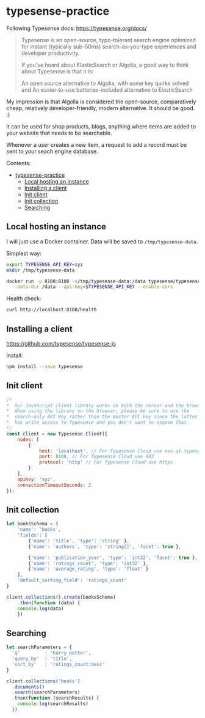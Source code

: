 # typesense-practice

Following Typesense docs: https://typesense.org/docs/

> Typesense is an open-source, typo-tolerant search engine optimized for instant (typically sub-50ms) search-as-you-type experiences and developer productivity.
>
> If you've heard about ElasticSearch or Algolia, a good way to think about Typesense is that it is:
>
>    An open source alternative to Algolia, with some key quirks solved and
>    An easier-to-use batteries-included alternative to ElasticSearch

My impression is that Algolia is considered the open-source, comparatively cheap, relatively developer-friendly, modern alternative. It should be good. :)

It can be used for shop products, blogs, anything where items are added to your website that needs to be searchable.

Whenever a user creates a new item, a request to add a record must be sent to your seach engine database.

Contents:
- [typesense-practice](#typesense-practice)
  - [Local hosting an instance](#local-hosting-an-instance)
  - [Installing a client](#installing-a-client)
  - [Init client](#init-client)
  - [Init collection](#init-collection)
  - [Searching](#searching)

## Local hosting an instance

I will just use a Docker container. Data will be saved to `/tmp/typesense-data`.

Simplest way:
```bash
export TYPESENSE_API_KEY=xyz
mkdir /tmp/typesense-data

docker run -p 8108:8108 -v/tmp/typesense-data:/data typesense/typesense:0.23.1 \
  --data-dir /data --api-key=$TYPESENSE_API_KEY --enable-cors
```

Health check:
```bash
curl http://localhost:8108/health
```

## Installing a client

https://github.com/typesense/typesense-js

Install:
```bash
npm install --save typesense
```

## Init client

```js
/*
*  Our JavaScript client library works on both the server and the browser.
*  When using the library on the browser, please be sure to use the
*  search-only API Key rather than the master API key since the latter
*  has write access to Typesense and you don't want to expose that.
*/
const client = new Typesense.Client({
    nodes: [
        {
            host: 'localhost', // For Typesense Cloud use xxx.a1.typesense.net
            port: 8108, // For Typesense Cloud use 443
            protocol: 'http' // For Typesense Cloud use https
        }
    ],
    apiKey: 'xyz',
    connectionTimeoutSeconds: 2
});
```

## Init collection

```js
let booksSchema = {
    'name': 'books',
    'fields': [
        {'name': 'title', 'type': 'string' },
        {'name': 'authors', 'type': 'string[]', 'facet': true },

        {'name': 'publication_year', 'type': 'int32', 'facet': true },
        {'name': 'ratings_count', 'type': 'int32' },
        {'name': 'average_rating', 'type': 'float' }
    ],
    'default_sorting_field': 'ratings_count'
}

client.collections().create(booksSchema)
    .then(function (data) {
    console.log(data)
    })
```

## Searching

```js
let searchParameters = {
  'q'         : 'harry potter',
  'query_by'  : 'title',
  'sort_by'   : 'ratings_count:desc'
}

client.collections('books')
  .documents()
  .search(searchParameters)
  .then(function (searchResults) {
    console.log(searchResults)
  })
```
